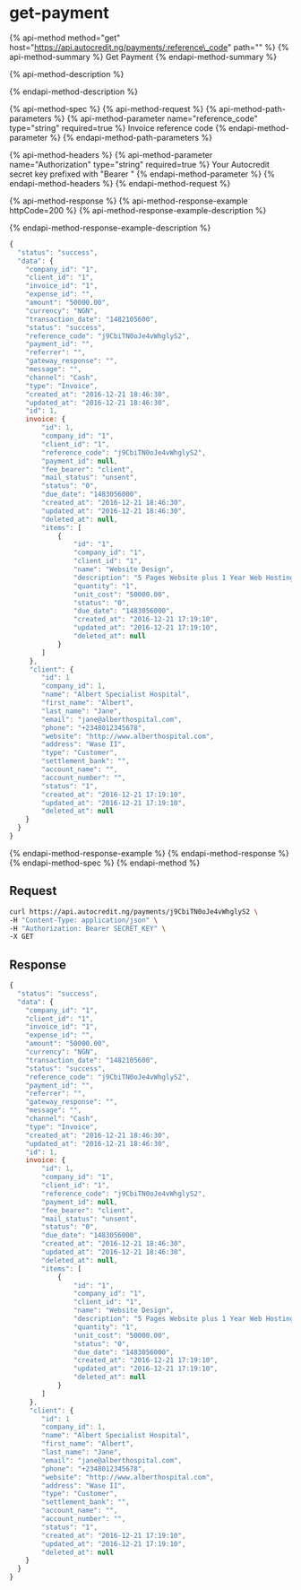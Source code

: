 # get-payment

{% api-method method="get" host="https://api.autocredit.ng/payments/:reference\_code" path="" %}
{% api-method-summary %}
Get Payment
{% endapi-method-summary %}

{% api-method-description %}

{% endapi-method-description %}

{% api-method-spec %}
{% api-method-request %}
{% api-method-path-parameters %}
{% api-method-parameter name="reference\_code" type="string" required=true %}
Invoice reference code
{% endapi-method-parameter %}
{% endapi-method-path-parameters %}

{% api-method-headers %}
{% api-method-parameter name="Authorization" type="string" required=true %}
Your Autocredit secret key prefixed with "Bearer "
{% endapi-method-parameter %}
{% endapi-method-headers %}
{% endapi-method-request %}

{% api-method-response %}
{% api-method-response-example httpCode=200 %}
{% api-method-response-example-description %}

{% endapi-method-response-example-description %}

```javascript
{
  "status": "success",
  "data": {
    "company_id": "1",
    "client_id": "1",
    "invoice_id": "1",
    "expense_id": "",
    "amount": "50000.00",
    "currency": "NGN",
    "transaction_date": "1482105600",
    "status": "success",
    "reference_code": "j9CbiTN0oJe4vWhglyS2",
    "payment_id": "",
    "referrer": "",
    "gateway_response": "",
    "message": "",
    "channel": "Cash",
    "type": "Invoice",
    "created_at": "2016-12-21 18:46:30",
    "updated_at": "2016-12-21 18:46:30",
    "id": 1,
    invoice: {
        "id": 1,
        "company_id": "1",
        "client_id": "1",
        "reference_code": "j9CbiTN0oJe4vWhglyS2",
        "payment_id": null,
        "fee_bearer": "client",
        "mail_status": "unsent",
        "status": "0",
        "due_date": "1483056000",
        "created_at": "2016-12-21 18:46:30",
        "updated_at": "2016-12-21 18:46:30",
        "deleted_at": null,
        "items": [
            {
                "id": "1",
                "company_id": "1",
                "client_id": "1",
                "name": "Website Design",
                "description": "5 Pages Website plus 1 Year Web Hosting",
                "quantity": "1",
                "unit_cost": "50000.00",
                "status": "0",
                "due_date": "1483056000",
                "created_at": "2016-12-21 17:19:10",
                "updated_at": "2016-12-21 17:19:10",
                "deleted_at": null
            }
        ]
     },
     "client": {
        "id": 1
        "company_id": 1,
        "name": "Albert Specialist Hospital",
        "first_name": "Albert",
        "last_name": "Jane",
        "email": "jane@alberthospital.com",
        "phone": "+2348012345678",
        "website": "http://www.alberthospital.com",
        "address": "Wase II",
        "type": "Customer",
        "settlement_bank": "",
        "account_name": "",
        "account_number": "",
        "status": "1",
        "created_at": "2016-12-21 17:19:10",
        "updated_at": "2016-12-21 17:19:10",
        "deleted_at": null
    }
  }
}
```
{% endapi-method-response-example %}
{% endapi-method-response %}
{% endapi-method-spec %}
{% endapi-method %}

## Request

```bash
curl https://api.autocredit.ng/payments/j9CbiTN0oJe4vWhglyS2 \
-H "Content-Type: application/json" \
-H "Authorization: Bearer SECRET_KEY" \
-X GET
```

## Response

```javascript
{
  "status": "success",
  "data": {
    "company_id": "1",
    "client_id": "1",
    "invoice_id": "1",
    "expense_id": "",
    "amount": "50000.00",
    "currency": "NGN",
    "transaction_date": "1482105600",
    "status": "success",
    "reference_code": "j9CbiTN0oJe4vWhglyS2",
    "payment_id": "",
    "referrer": "",
    "gateway_response": "",
    "message": "",
    "channel": "Cash",
    "type": "Invoice",
    "created_at": "2016-12-21 18:46:30",
    "updated_at": "2016-12-21 18:46:30",
    "id": 1,
    invoice: {
        "id": 1,
        "company_id": "1",
        "client_id": "1",
        "reference_code": "j9CbiTN0oJe4vWhglyS2",
        "payment_id": null,
        "fee_bearer": "client",
        "mail_status": "unsent",
        "status": "0",
        "due_date": "1483056000",
        "created_at": "2016-12-21 18:46:30",
        "updated_at": "2016-12-21 18:46:30",
        "deleted_at": null,
        "items": [
            {
                "id": "1",
                "company_id": "1",
                "client_id": "1",
                "name": "Website Design",
                "description": "5 Pages Website plus 1 Year Web Hosting",
                "quantity": "1",
                "unit_cost": "50000.00",
                "status": "0",
                "due_date": "1483056000",
                "created_at": "2016-12-21 17:19:10",
                "updated_at": "2016-12-21 17:19:10",
                "deleted_at": null
            }
        ]
     },
     "client": {
        "id": 1
        "company_id": 1,
        "name": "Albert Specialist Hospital",
        "first_name": "Albert",
        "last_name": "Jane",
        "email": "jane@alberthospital.com",
        "phone": "+2348012345678",
        "website": "http://www.alberthospital.com",
        "address": "Wase II",
        "type": "Customer",
        "settlement_bank": "",
        "account_name": "",
        "account_number": "",
        "status": "1",
        "created_at": "2016-12-21 17:19:10",
        "updated_at": "2016-12-21 17:19:10",
        "deleted_at": null
    }
  }
}
```

